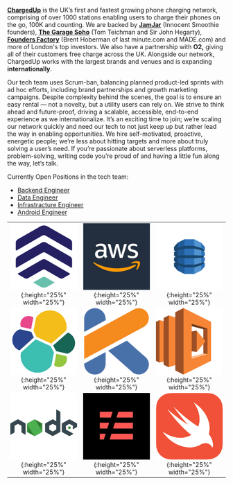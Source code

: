 
**[ChargedUp](https://chargedup.green)** is the UK’s first and fastest growing phone charging network, comprising of over 1000 stations enabling users to charge their phones on the go, 100K and counting. We are backed by **[JamJar](http://www.jamjarinvestments.com)** (Innocent Smoothie founders), **[The Garage Soho](https://www.thegaragesoho.london)** (Tom Teichman and Sir John Hegarty), **[Founders Factory](https://foundersfactory.com)** (Brent Hoberman of last minute.com and MADE.com) and more of London's top investors. We also have a partnership with **O2,** giving all of their customers free charge across the UK. Alongside our network, ChargedUp works with the largest brands and venues and is expanding **internationally**. 

Our tech team uses Scrum-ban, balancing planned product-led sprints with ad hoc efforts, including brand partnerships and growth marketing campaigns. Despite complexity behind the scenes, the goal is to ensure an easy rental — not a novelty, but a utility users can rely on. We strive to think ahead and future-proof, driving a scalable, accessible, end-to-end experience as we internationalize. It’s an exciting time to join; we’re scaling our network quickly and need our tech to not just keep up but rather lead the way in enabling opportunities. We hire self-motivated, proactive, energetic people; we’re less about hitting targets and more about truly solving a user’s need. If you’re passionate about serverless platforms, problem-solving, writing code you’re proud of and having a little fun along the way, let’s talk.

Currently Open Positions in the tech team:

- [Backend Engineer](backend-engineer.md)
- [Data Engineer](data-engineer.md)
- [Infrastracture Engineer](infrastracture-engineer.md)
- [Android Engineer](android-engineer.md)

|                                                               |                                                                    |                                                          |
| :-----------------------------------------------------------: | :----------------------------------------------------------------: | :------------------------------------------------------: |
| ![chargedup](images/chargedup.png){:height="25%" width="25%"} |         ![AWS](images/aws.png){:height="25%" width="25%"}          |  ![dynamodb](images/ddb.png){:height="25%" width="25%"}  |
|  ![elastic search](images/es.png){:height="25%" width="25%"}  |      ![kotlin](images/kotlin.png){:height="25%" width="25%"}       | ![lambdas](images/lambda.png){:height="25%" width="25%"} |
|    ![node.js](images/node.png){:height="25%" width="25%"}     | ![serverless framework](images/sls.png){:height="25%" width="25%"} |  ![swift](images/swift.png){:height="25%" width="25%"}   |







